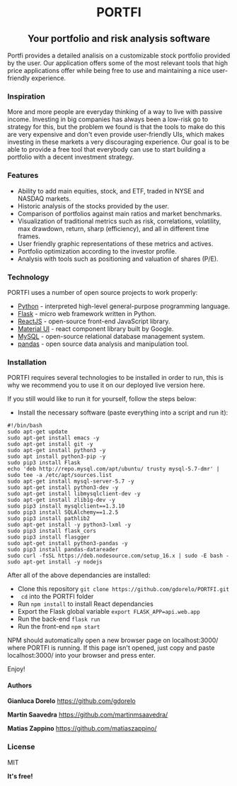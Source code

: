<h1 align="center">
PORTFI
</h1>

<h2 align="center">
Your portfolio and risk analysis software
</h2>

Portfi provides a detailed analisis on a customizable stock portfolio provided by the user. Our application offers some of the most relevant tools that high price applications offer while being free to use and maintaining a nice user-friendly experience.

<h3>Inspiration</h3>

More and more people are everyday thinking of a way to live with passive income. Investing in big companies has always been a low-risk go to strategy for this, but the problem we found is that the tools to make do this are very expensive and don't even provide user-friendly UIs, which makes investing in these markets a very discouraging experience. Our goal is to be able to provide a free tool that everybody can use to start building a portfolio with a decent investment strategy.

<h3>Features</h3>

- Ability to add main equities, stock, and ETF, traded in NYSE and NASDAQ markets.
- Historic analysis of the stocks provided by the user.
- Comparison of portfolios against main ratios and market benchmarks.
- Visualization of traditional metrics such as risk, correlations, volatility, max drawdown, return, sharp (efficiency), and all in different time frames.
- User friendly graphic representations of these metrics and actives.
- Portfolio optimization according to the investor profile.
- Analysis with tools such as positioning and valuation of shares (P/E).

<h3>Technology</h3>

PORTFI uses a number of open source projects to work properly:

- [Python](https://www.python.org/) - interpreted high-level general-purpose programming language.
- [Flask](https://flask.palletsprojects.com/en/2.0.x/) - micro web framework written in Python.
- [ReactJS](https://reactjs.org/) - open-source front-end JavaScript library.
- [Material UI](https://material-ui.com/) - react component library built by Google.
- [MySQL](https://www.mysql.com/) - open-source relational database management system.
- [pandas](https://pandas.pydata.org/) - open source data analysis and manipulation tool.



<h3>Installation</h3>

PORTFI requires several technologies to be installed in order to run, this is why we recommend you to use it on our deployed live version here.

If you still would like to run it for yourself, follow the steps below:

- Install the necessary software (paste everything into a script and run it):

```
#!/bin/bash
sudo apt-get update
sudo apt-get install emacs -y
sudo apt-get install git -y
sudo apt-get install python3 -y
sudo apt install python3-pip -y
sudo pip3 install Flask
echo 'deb http://repo.mysql.com/apt/ubuntu/ trusty mysql-5.7-dmr' | sudo tee -a /etc/apt/sources.list
sudo apt-get install mysql-server-5.7 -y
sudo apt-get install python3-dev -y
sudo apt-get install libmysqlclient-dev -y
sudo apt-get install zlib1g-dev -y
sudo pip3 install mysqlclient==1.3.10
sudo pip3 install SQLAlchemy==1.2.5
sudo pip3 install pathlib2
sudo apt-get install -y python3-lxml -y
sudo pip3 install flask_cors
sudo pip3 install flasgger
sudo apt-get install python3-pandas -y
sudo pip3 install pandas-datareader
sudo curl -fsSL https://deb.nodesource.com/setup_16.x | sudo -E bash -
sudo apt-get install -y nodejs
```

After all of the above dependancies are installed:

- Clone this repository ```git clone https://github.com/gdorelo/PORTFI.git ```
- ``` cd``` into the PORTFI folder
- Run ```npm install``` to install React dependancies
- Export the Flask global variable ```export FLASK_APP=api.web.app```
- Run the back-end ```flask run```
- Run the front-end ```npm start```

NPM should automatically open a new browser page on localhost:3000/ where PORTFI is running. If this page isn't opened, just copy and paste localhost:3000/ into your browser and press enter.

Enjoy!

<h4>Authors</h4>

**Gianluca Dorelo** https://github.com/gdorelo

**Martin Saavedra** https://github.com/martinmsaavedra/

**Matias Zappino** https://github.com/matiaszappino/

### License

MIT

**It's free!**




